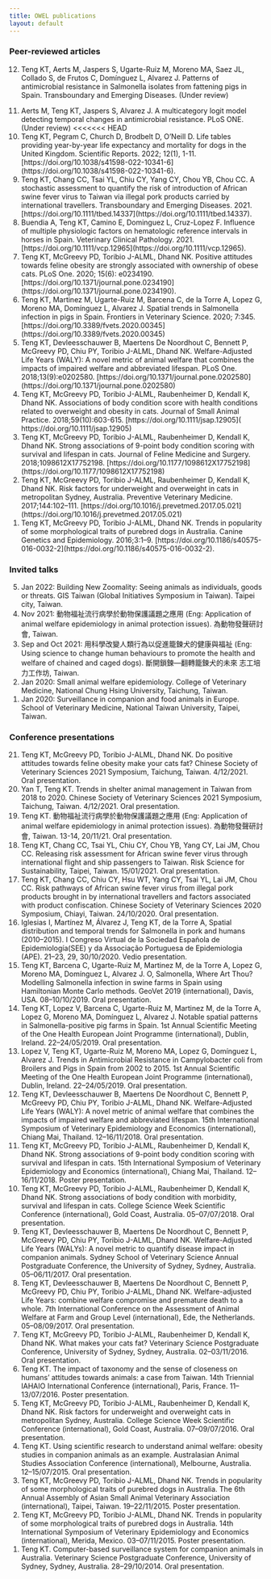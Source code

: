 ```yaml
---
title: OWEL publications
layout: default
---
```


### Peer-reviewed articles

<ol reversed>
<li>	Teng KT, Aerts M, Jaspers S, Ugarte-Ruiz M, Moreno MA, Saez JL, Collado S, de Frutos C, Domínguez L, Alvarez J. Patterns of antimicrobial resistance in Salmonella isolates from fattening pigs in Spain. Transboundary and Emerging Diseases. (Under review)
<p style="height: 0px"></p>
  
<li>	Aerts M, Teng KT, Jaspers S, Alvarez J. A multicategory logit model detecting temporal changes in antimicrobial resistance. PLoS ONE. (Under review)
<<<<<<< HEAD

<li>	Teng KT, Pegram C, Church D, Brodbelt D, O’Neill D. Life tables providing year-by-year life expectancy and mortality for dogs in the United Kingdom. Scientific Reports. 2022; 12(1), 1-11. [https://doi.org/10.1038/s41598-022-10341-6](https://doi.org/10.1038/s41598-022-10341-6).

<li>	Teng KT, Chang CC, Tsai YL, Chiu CY, Yang CY, Chou YB, Chou CC. A stochastic assessment to quantify the risk of introduction of African swine fever virus to Taiwan via illegal pork products carried by international travellers. Transboundary and Emerging Diseases. 2021. [https://doi.org/10.1111/tbed.14337](https://doi.org/10.1111/tbed.14337).

<li>	Buendia A, Teng KT, Camino E, Dominguez L, Cruz-Lopez F. Influence of multiple physiologic factors on hematologic reference intervals in horses in Spain. Veterinary Clinical Pathology. 2021. [https://doi.org/10.1111/vcp.12965](https://doi.org/10.1111/vcp.12965).

<li>  Teng KT, McGreevy PD, Toribio J-ALML, Dhand NK. Positive attitudes towards feline obesity are strongly associated with ownership of obese cats. PLoS One. 2020; 15(6): e0234190. [https://doi.org/10.1371/journal.pone.0234190](https://doi.org/10.1371/journal.pone.0234190).

<li>	Teng KT, Martinez M, Ugarte-Ruiz M, Barcena C, de la Torre A, Lopez G, Moreno MA, Domínguez L, Alvarez J. Spatial trends in Salmonella infection in pigs in Spain. Frontiers in Veterinary Science. 2020; 7:345. [https://doi.org/10.3389/fvets.2020.00345](https://doi.org/10.3389/fvets.2020.00345)

<li>	Teng KT, Devleesschauwer B, Maertens De Noordhout C, Bennett P, McGreevy PD, Chiu PY, Toribio J-ALML, Dhand NK. Welfare-Adjusted Life Years (WALY): A novel metric of animal welfare that combines the impacts of impaired welfare and abbreviated lifespan. PLoS One. 2018;13(9):e0202580. [https://doi.org/10.1371/journal.pone.0202580](https://doi.org/10.1371/journal.pone.0202580)

<li>	Teng KT, McGreevy PD, Toribio J-ALML, Raubenheimer D, Kendall K, Dhand NK. Associations of body condition score with health conditions related to overweight and obesity in cats. Journal of Small Animal Practice. 2018;59(10):603-615. [https://doi.org/10.1111/jsap.12905]( https://doi.org/10.1111/jsap.12905)

<li>	Teng KT, McGreevy PD, Toribio J-ALML, Raubenheimer D, Kendall K, Dhand NK. Strong associations of 9-point body condition scoring with survival and lifespan in cats. Journal of Feline Medicine and Surgery. 2018;1098612X17752198. [https://doi.org/10.1177/1098612X17752198](https://doi.org/10.1177/1098612X17752198)

<li>	Teng KT, McGreevy PD, Toribio J-ALML, Raubenheimer D, Kendall K, Dhand NK. Risk factors for underweight and overweight in cats in metropolitan Sydney, Australia. Preventive Veterinary Medicine. 2017;144:102–111. [https://doi.org/10.1016/j.prevetmed.2017.05.021](https://doi.org/10.1016/j.prevetmed.2017.05.021)

<li>  Teng KT, McGreevy PD, Toribio J-ALML, Dhand NK. Trends in popularity of some morphological traits of purebred dogs in Australia. Canine Genetics and Epidemiology. 2016;3:1–9. [https://doi.org/10.1186/s40575-016-0032-2](https://doi.org/10.1186/s40575-016-0032-2).</ol>


### Invited talks

<ol reversed>
<li>  Jan 2022: Building New Zoomality: Seeing animals as individuals, goods or threats. GIS Taiwan (Global Initiatives Symposium in Taiwan). Taipei city, Taiwan. 

<li>	Nov 2021: 動物福祉流行病學於動物保護議題之應用 (Eng: Application of animal welfare epidemiology in animal protection issues). 為動物發聲研討會, Taiwan.

<li>	Sep and Oct 2021: 用科學改變人類行為以促進籠鍊犬的健康與福祉 (Eng: Using science to change human behaviours to promote the health and welfare of chained and caged dogs). 斷開鎖鍊—翻轉籠鍊犬的未來 志工培力工作坊, Taiwan.

<li>	Jan 2020: Small animal welfare epidemiology. College of Veterinary Medicine, National Chung Hsing University, Taichung, Taiwan. 

<li>  Jan 2020: Surveillance in companion and food animals in Europe. School of Veterinary Medicine, National Taiwan University, Taipei, Taiwan.</ol>


### Conference presentations

<ol reversed>
<li>	Teng KT, McGreevy PD, Toribio J-ALML, Dhand NK. Do positive attitudes towards feline obesity make your cats fat? Chinese Society of Veterinary Sciences 2021 Symposium, Taichung, Taiwan. 4/12/2021. Oral presentation.

<li>	Yan T, Teng KT. Trends in shelter animal management in Taiwan from 2018 to 2020. Chinese Society of Veterinary Sciences 2021 Symposium, Taichung, Taiwan. 4/12/2021. Oral presentation.

<li>	Teng KT. 動物福祉流行病學於動物保護議題之應用 (Eng: Application of animal welfare epidemiology in animal protection issues). 為動物發聲研討會, Taiwan. 13-14, 20/11/21. Oral presentation.

<li>	Teng KT, Chang CC, Tsai YL, Chiu CY, Chou YB, Yang CY, Lai JM, Chou CC. Releasing risk assessment for African swine fever virus through international flight and ship passengers to Taiwan. Risk Science for Sustainability, Taipei, Taiwan. 15/01/2021. Oral presentation.

<li>	Teng KT, Chang CC, Chiu CY, Hsu WT, Yang CY, Tsai YL, Lai JM, Chou CC. Risk pathways of African swine fever virus from illegal pork products brought in by international travellers and factors associated with product confiscation. Chinese Society of Veterinary Sciences 2020 Symposium, Chiayi, Taiwan. 24/10/2020. Oral presentation.

<li>	Iglesias I, Martínez M, Álvarez J, Teng KT, de la Torre A, Spatial distribution and temporal trends for Salmonella in pork and humans (2010–2015). I Congreso Virtual de la Sociedad Española de Epidemiología(SEE) y da Associação Portuguesa de Epidemiologia (APE). 21–23, 29, 30/10/2020. Vedio presentation. 

<li>	Teng KT, Barcena C, Ugarte-Ruiz M, Martinez M, de la Torre A, Lopez G, Moreno MA, Domínguez L, Alvarez J. O, Salmonella, Where Art Thou? Modelling Salmonella infection in swine farms in Spain using Hamiltonian Monte Carlo methods. GeoVet 2019 (international), Davis, USA. 08–10/10/2019. Oral presentation.

<li>	Teng KT, Lopez V, Barcena C, Ugarte-Ruiz M, Martinez M, de la Torre A, Lopez G, Moreno MA, Domínguez L, Alvarez J. Notable spatial patterns in Salmonella-positive pig farms in Spain. 1st Annual Scientific Meeting of the One Health European Joint Programme (international), Dublin, Ireland. 22–24/05/2019. Oral presentation.

<li>	Lopez V, Teng KT, Ugarte-Ruiz M, Moreno MA, Lopez G, Domínguez L, Alvarez J. Trends in Antimicrobial Resistance in Campylobacter coli from Broilers and Pigs in Spain from 2002 to 2015. 1st Annual Scientific Meeting of the One Health European Joint Programme (international), Dublin, Ireland. 22–24/05/2019. Oral presentation.

<li>	Teng KT, Devleesschauwer B, Maertens De Noordhout C, Bennett P, McGreevy PD, Chiu PY, Toribio J-ALML, Dhand NK. Welfare-Adjusted Life Years (WALY): A novel metric of animal welfare that combines the impacts of impaired welfare and abbreviated lifespan. 15th International Symposium of Veterinary Epidemiology and Economics (international), Chiang Mai, Thailand. 12–16/11/2018. Oral presentation.

<li>	Teng KT, McGreevy PD, Toribio J-ALML, Raubenheimer D, Kendall K, Dhand NK. Strong associations of 9-point body condition scoring with survival and lifespan in cats. 15th International Symposium of Veterinary Epidemiology and Economics (international), Chiang Mai, Thailand. 12–16/11/2018. Poster presentation.

<li>	Teng KT, McGreevy PD, Toribio J-ALML, Raubenheimer D, Kendall K, Dhand NK. Strong associations of body condition with morbidity, survival and lifespan in cats. College Science Week Scientific Conference (international), Gold Coast, Australia. 05–07/07/2018. Oral presentation.

<li>	Teng KT, Devleesschauwer B, Maertens De Noordhout C, Bennett P, McGreevy PD, Chiu PY, Toribio J-ALML, Dhand NK. Welfare-Adjusted Life Years (WALYs): A novel metric to quantify disease impact in companion animals. Sydney School of Veterinary Science Annual Postgraduate Conference, the University of Sydney, Sydney, Australia. 05–06/11/2017. Oral presentation.

<li>	Teng KT, Devleesschauwer B, Maertens De Noordhout C, Bennett P, McGreevy PD, Chiu PY, Toribio J-ALML, Dhand NK. Welfare-adjusted Life Years: combine welfare compromise and premature death to a whole. 7th International Conference on the Assessment of Animal Welfare at Farm and Group Level (international), Ede, the Netherlands. 05–08/09/2017. Oral presentation.

<li>	Teng KT, McGreevy PD, Toribio J-ALML, Raubenheimer D, Kendall K, Dhand NK. What makes your cats fat? Veterinary Science Postgraduate Conference, University of Sydney, Sydney, Australia. 02–03/11/2016. Oral presentation.

<li>	Teng KT. The impact of taxonomy and the sense of closeness on humans’ attitudes towards animals: a case from Taiwan. 14th Triennial IAHAIO International Conference (international), Paris, France. 11–13/07/2016. Poster presentation.

<li>	Teng KT, McGreevy PD, Toribio J-ALML, Raubenheimer D, Kendall K, Dhand NK. Risk factors for underweight and overweight cats in metropolitan Sydney, Australia. College Science Week Scientific Conference (international), Gold Coast, Australia. 07–09/07/2016. Oral presentation.

<li>	Teng KT. Using scientific research to understand animal welfare: obesity studies in companion animals as an example. Australasian Animal Studies Association Conference (international), Melbourne, Australia. 12–15/07/2015. Oral presentation.

<li>	Teng KT, McGreevy PD, Toribio J-ALML, Dhand NK. Trends in popularity of some morphological traits of purebred dogs in Australia. The 6th Annual Assembly of Asian Small Animal Veterinary Association (international), Taipei, Taiwan. 19–22/11/2015. Poster presentation.

<li>	Teng KT, McGreevy PD, Toribio J-ALML, Dhand NK. Trends in popularity of some morphological traits of purebred dogs in Australia. 14th International Symposium of Veterinary Epidemiology and Economics (international), Merida, Mexico. 03–07/11/2015. Poster presentation.

<li>	Teng KT. Computer-based surveillance system for companion animals in Australia. Veterinary Science Postgraduate Conference, University of Sydney, Sydney, Australia. 28–29/10/2014. 
Oral presentation.</ol>
